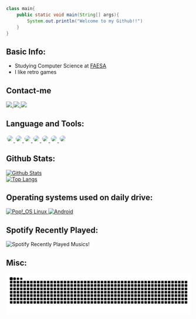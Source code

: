 ```java
class main{
    public static void main(String[] args){
        System.out.println("Welcome to my Github!!")
    }
}
```
<h2>Basic Info:</h2>
<ul>
    <li> Studying Computer Science at <a href="https://faesa.br">FAESA</a></li>
    <li>I like retro games</li>
</ul>

<h2>Contact-me</h2>

<div>
    <a href="mailto:vinicius.cgobbi2004@gmail.com">
        <img src="https://img.shields.io/badge/Gmail-D14836?style=for-the-badge&logo=gmail&logoColor=white">
    </a>
    <a href="https://www.linkedin.com/in/vinicgobbi">
        <img src="https://img.shields.io/badge/LinkedIn-0077B5?style=for-the-badge&logo=linkedin&logoColor=white">
    </a>
    <a href="mailto:vinicius.cgobbi@hotmail.com">
        <img src="https://img.shields.io/badge/Microsoft_Outlook-0078D4?style=for-the-badge&logo=microsoft-outlook&logoColor=white">
    </a>
</div>

<h2>Language and Tools:</h2>

<div>
    <a href="https://github.com/vinicgobbi">
        <img src="https://cdn.jsdelivr.net/gh/devicons/devicon/icons/git/git-original.svg" style="background-color: white; border-radius:10px; padding: 2px" height=40/>
        <img src="https://cdn.jsdelivr.net/gh/devicons/devicon/icons/bash/bash-original.svg" style="background-color: white; border-radius:10px; padding: 2px" height=40/>
        <img src="https://cdn.jsdelivr.net/gh/devicons/devicon/icons/python/python-original.svg" style="background-color: white; border-radius:10px; padding: 2px" height=40/>
        <img src="https://cdn.jsdelivr.net/gh/devicons/devicon/icons/javascript/javascript-original.svg" style="background-color: white; border-radius:10px; padding: 2px" height=40/>
        <img src="https://cdn.jsdelivr.net/gh/devicons/devicon/icons/linux/linux-original.svg" style="background-color: white; border-radius:10px; padding: 2px" height=40/>
        <img src="https://cdn.jsdelivr.net/gh/devicons/devicon/icons/vscode/vscode-original.svg" style="background-color: white; border-radius:10px; padding: 2px" height=40/>
        <img src="https://cdn.jsdelivr.net/gh/devicons/devicon/icons/github/github-original.svg" style="background-color: white; border-radius:10px; padding: 2px" height=40/>
    </a>
</div>

<h2>Github Stats:</h2>

<div>
    <a href="https://github.com/vinicgobbi">
        <img src="https://github-readme-stats-blond-alpha.vercel.app/api?hide_title=false&hide_rank=false&show_icons=true&include_all_commits=true&count_private=true&card_width=470px&disable_animations=false&theme=dracula&locale=pt-br&hide_border=false&username=vinicgobbi" alt="Github Stats">
        <br>
        <img src="https://github-readme-stats-blond-alpha.vercel.app/api/top-langs/?username=vinicgobbi&langs_count=15&&card_width=470px&theme=dracula" alt="Top Langs">
    </a>
</div>

<h2>Operating systems used on daily drive:</h2>

<div>
    <a href="https://www.microsoft.com/pt-br/windows">
        <img src="https://img.shields.io/badge/Pop!_OS-48B9C7?style=for-the-badge&logo=Pop!_OS&logoColor=white" alt="Pop!_OS Linux">
    </a>
    <a href="https://www.android.com/intl/pt-BR_br">
        <img src="https://img.shields.io/badge/Android-3DDC84?style=for-the-badge&logo=android&logoColor=white" alt="Android">
    </a>
</div>

<h2>Spotify Recently Played:</h2>
    <img src="https://spotify-recently-played-readme.vercel.app/api?user=21eccoudizoaregspurapvjfq" alt="Spotify Recently Played Musics!">


<h2>Misc:</h2>

<div>
    <a href="https://github.com/vinicgobbi">
        <img src="https://raw.githubusercontent.com/vinicgobbi/vinicgobbi/output/github-snake-dark.svg" alt="Snake Animation">
    </a>
</div>
